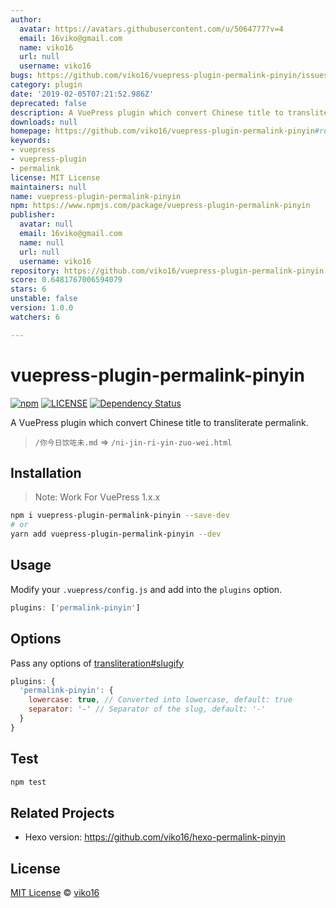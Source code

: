 ```yaml
---
author:
  avatar: https://avatars.githubusercontent.com/u/5064777?v=4
  email: 16viko@gmail.com
  name: viko16
  url: null
  username: viko16
bugs: https://github.com/viko16/vuepress-plugin-permalink-pinyin/issues
category: plugin
date: '2019-02-05T07:21:52.986Z'
deprecated: false
description: A VuePress plugin which convert Chinese title to transliterate permalink.
downloads: null
homepage: https://github.com/viko16/vuepress-plugin-permalink-pinyin#readme
keywords:
- vuepress
- vuepress-plugin
- permalink
license: MIT License
maintainers: null
name: vuepress-plugin-permalink-pinyin
npm: https://www.npmjs.com/package/vuepress-plugin-permalink-pinyin
publisher:
  avatar: null
  email: 16viko@gmail.com
  name: null
  url: null
  username: viko16
repository: https://github.com/viko16/vuepress-plugin-permalink-pinyin
score: 0.6481767006594079
stars: 6
unstable: false
version: 1.0.0
watchers: 6

---
```


# vuepress-plugin-permalink-pinyin

[![npm](https://img.shields.io/npm/v/vuepress-plugin-permalink-pinyin.svg)](https://www.npmjs.com/package/vuepress-plugin-permalink-pinyin)
[![LICENSE](https://img.shields.io/npm/l/vuepress-plugin-permalink-pinyin.svg)](https://github.com/viko16/vuepress-plugin-permalink-pinyin/blob/master/LICENSE)
[![Dependency Status](https://david-dm.org/viko16/vuepress-plugin-permalink-pinyin.svg?theme=shields.io)](https://david-dm.org/viko16/vuepress-plugin-permalink-pinyin)


A VuePress plugin which convert Chinese title to transliterate permalink.

> `/你今日饮咗未.md` => `/ni-jin-ri-yin-zuo-wei.html`

## Installation

> Note: Work For VuePress 1.x.x

```bash
npm i vuepress-plugin-permalink-pinyin --save-dev
# or
yarn add vuepress-plugin-permalink-pinyin --dev
```

## Usage

Modify your `.vuepress/config.js` and add into the `plugins` option.

```js
plugins: ['permalink-pinyin']
```

## Options

Pass any options of [transliteration#slugify](https://github.com/dzcpy/transliteration#slugifystr-options)

```js
plugins: {
  'permalink-pinyin': {
    lowercase: true, // Converted into lowercase, default: true
    separator: '-' // Separator of the slug, default: '-'
  }
}
```

## Test

```bash
npm test
```

## Related Projects

- Hexo version: https://github.com/viko16/hexo-permalink-pinyin

## License

[MIT License](https://opensource.org/licenses/MIT) © [viko16](https://github.com/viko16)
